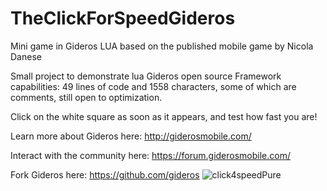 # TheClickForSpeedGideros
Mini game in Gideros LUA based on the published mobile game by Nicola Danese

Small project to demonstrate lua Gideros open source Framework capabilities: 
49 lines of code and 1558 characters, some of which are comments, still open to optimization.

Click on the white square as soon as it appears, and test how fast you are!

Learn more about Gideros here: 
http://giderosmobile.com/

Interact with the community here:
https://forum.giderosmobile.com/

Fork Gideros here: 
https://github.com/gideros
![click4speedPure](https://user-images.githubusercontent.com/8805969/235192883-52fdfae7-d723-42dc-8913-3bee86580f7a.png)
